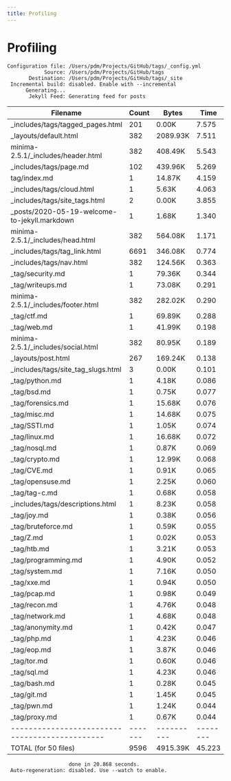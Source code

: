 ```yaml
---
title: Profiling
---
```

# Profiling

```
Configuration file: /Users/pdm/Projects/GitHub/tags/_config.yml
            Source: /Users/pdm/Projects/GitHub/tags
       Destination: /Users/pdm/Projects/GitHub/tags/_site
 Incremental build: disabled. Enable with --incremental
      Generating... 
       Jekyll Feed: Generating feed for posts
```

| Filename                                     | Count |    Bytes |   Time |
|----------------------------------------------|-------|----------|--------|
| _includes/tags/tagged_pages.html             |   201 |    0.00K |  7.575 |
| _layouts/default.html                        |   382 | 2089.93K |  7.511 |
| minima-2.5.1/_includes/header.html           |   382 |  408.49K |  5.543 |
| _includes/tags/page.md                       |   102 |  439.96K |  5.269 |
| tag/index.md                                 |     1 |   14.87K |  4.159 |
| _includes/tags/cloud.html                    |     1 |    5.63K |  4.063 |
| _includes/tags/site_tags.html                |     2 |    0.00K |  3.855 |
| _posts/2020-05-19-welcome-to-jekyll.markdown |     1 |    1.68K |  1.340 |
| minima-2.5.1/_includes/head.html             |   382 |  564.08K |  1.171 |
| _includes/tags/tag_link.html                 |  6691 |  346.08K |  0.774 |
| _includes/tags/nav.html                      |   382 |  124.56K |  0.363 |
| _tag/security.md                             |     1 |   79.36K |  0.344 |
| _tag/writeups.md                             |     1 |   73.08K |  0.291 |
| minima-2.5.1/_includes/footer.html           |   382 |  282.02K |  0.290 |
| _tag/ctf.md                                  |     1 |   69.89K |  0.288 |
| _tag/web.md                                  |     1 |   41.99K |  0.198 |
| minima-2.5.1/_includes/social.html           |   382 |   80.95K |  0.189 |
| _layouts/post.html                           |   267 |  169.24K |  0.138 |
| _includes/tags/site_tag_slugs.html           |     3 |    0.00K |  0.101 |
| _tag/python.md                               |     1 |    4.18K |  0.086 |
| _tag/bsd.md                                  |     1 |    0.75K |  0.077 |
| _tag/forensics.md                            |     1 |   15.68K |  0.076 |
| _tag/misc.md                                 |     1 |   14.68K |  0.075 |
| _tag/SSTI.md                                 |     1 |    1.05K |  0.074 |
| _tag/linux.md                                |     1 |   16.68K |  0.072 |
| _tag/nosql.md                                |     1 |    0.87K |  0.069 |
| _tag/crypto.md                               |     1 |   12.99K |  0.068 |
| _tag/CVE.md                                  |     1 |    0.91K |  0.065 |
| _tag/opensuse.md                             |     1 |    2.25K |  0.060 |
| _tag/tag-c.md                                |     1 |    0.68K |  0.058 |
| _includes/tags/descriptions.html             |     1 |    8.23K |  0.058 |
| _tag/joy.md                                  |     1 |    0.38K |  0.056 |
| _tag/bruteforce.md                           |     1 |    0.59K |  0.055 |
| _tag/Z.md                                    |     1 |    0.02K |  0.053 |
| _tag/htb.md                                  |     1 |    3.21K |  0.053 |
| _tag/programming.md                          |     1 |    4.90K |  0.052 |
| _tag/system.md                               |     1 |    7.16K |  0.050 |
| _tag/xxe.md                                  |     1 |    0.94K |  0.050 |
| _tag/pcap.md                                 |     1 |    0.98K |  0.049 |
| _tag/recon.md                                |     1 |    4.76K |  0.048 |
| _tag/network.md                              |     1 |    4.68K |  0.048 |
| _tag/anonymity.md                            |     1 |    0.42K |  0.047 |
| _tag/php.md                                  |     1 |    4.23K |  0.046 |
| _tag/eop.md                                  |     1 |    3.87K |  0.046 |
| _tag/tor.md                                  |     1 |    0.60K |  0.046 |
| _tag/sql.md                                  |     1 |    4.23K |  0.046 |
| _tag/bash.md                                 |     1 |    0.28K |  0.045 |
| _tag/git.md                                  |     1 |    1.45K |  0.045 |
| _tag/pwn.md                                  |     1 |    1.24K |  0.044 |
| _tag/proxy.md                                |     1 |    0.67K |  0.044 |
|----------------------------------------------|-------|----------|--------|
| TOTAL (for 50 files)                         |  9596 | 4915.39K | 45.223 |

```
                    done in 20.868 seconds.
 Auto-regeneration: disabled. Use --watch to enable.
```
